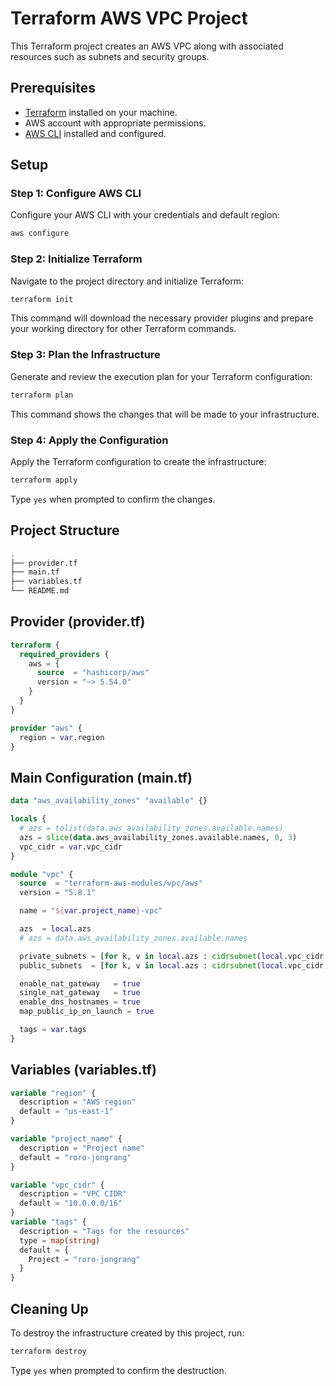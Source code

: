 # Terraform AWS VPC Project

This Terraform project creates an AWS VPC along with associated resources such as subnets and security groups.

## Prerequisites

- [Terraform](https://www.terraform.io/downloads.html) installed on your machine.
- AWS account with appropriate permissions.
- [AWS CLI](https://aws.amazon.com/cli/) installed and configured.

## Setup

### Step 1: Configure AWS CLI

Configure your AWS CLI with your credentials and default region:

```bash
aws configure
```

### Step 2: Initialize Terraform

Navigate to the project directory and initialize Terraform:

```bash
terraform init
```

This command will download the necessary provider plugins and prepare your working directory for other Terraform commands.

### Step 3: Plan the Infrastructure

Generate and review the execution plan for your Terraform configuration:

```bash
terraform plan
```

This command shows the changes that will be made to your infrastructure.

### Step 4: Apply the Configuration

Apply the Terraform configuration to create the infrastructure:

```bash
terraform apply
```

Type `yes` when prompted to confirm the changes.

## Project Structure

```bash
.
├── provider.tf
├── main.tf
├── variables.tf
└── README.md
```

## Provider (provider.tf)

```terraform
terraform {
  required_providers {
    aws = {
      source  = "hashicorp/aws"
      version = "~> 5.54.0"
    }
  }
}

provider "aws" {
  region = var.region
}
```

## Main Configuration (main.tf)

```terraform
data "aws_availability_zones" "available" {}

locals {
  # azs = tolist(data.aws_availability_zones.available.names)
  azs = slice(data.aws_availability_zones.available.names, 0, 3)
  vpc_cidr = var.vpc_cidr
}

module "vpc" {
  source  = "terraform-aws-modules/vpc/aws"
  version = "5.8.1"

  name = "${var.project_name}-vpc"

  azs  = local.azs
  # azs = data.aws_availability_zones.available.names

  private_subnets = [for k, v in local.azs : cidrsubnet(local.vpc_cidr, 8, k)]
  public_subnets  = [for k, v in local.azs : cidrsubnet(local.vpc_cidr, 8, k + 100)]

  enable_nat_gateway   = true
  single_nat_gateway   = true
  enable_dns_hostnames = true
  map_public_ip_on_launch = true

  tags = var.tags
}
```

## Variables (variables.tf)

```terraform
variable "region" {
  description = "AWS region"
  default = "us-east-1"
}

variable "project_name" {
  description = "Project name"
  default = "roro-jongrang"
}

variable "vpc_cidr" {
  description = "VPC CIDR"
  default = "10.0.0.0/16"
}
variable "tags" {
  description = "Tags for the resources"
  type = map(string)
  default = {
    Project = "roro-jongrang"
  }
}
```

## Cleaning Up

To destroy the infrastructure created by this project, run:

```sh
terraform destroy
```

Type `yes` when prompted to confirm the destruction.
